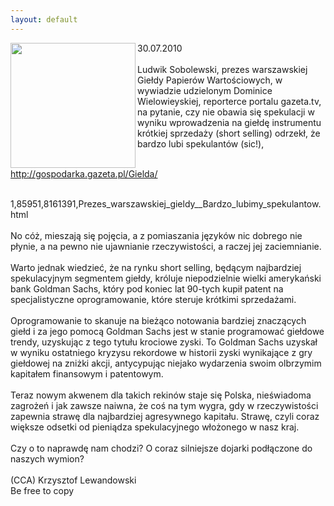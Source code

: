```yaml
---
layout: default
---
```

<img src="{{site.baseurl}}\articles\pictures\465.mis.jpg"  align="left" width="200"><!--44-->
<p>30.07.2010<BR><BR>Ludwik Sobolewski, prezes warszawskiej Giełdy Papierów Wartościowych, w wywiadzie udzielonym Dominice Wielowieyskiej, reporterce portalu gazeta.tv, na pytanie, czy nie obawia się spekulacji w wyniku wprowadzenia na giełdę instrumentu krótkiej sprzedaży (short selling) odrzekł, że bardzo lubi spekulantów (sic!),<BR><BR></p>
<p><U>http://gospodarka.gazeta.pl/Gielda/</U></p>
<p><BR>1,85951,8161391,Prezes_warszawskiej_gieldy__Bardzo_lubimy_spekulantow.html<BR><BR>No cóż, mieszają się pojęcia, a z pomiaszania języków nic dobrego nie płynie, a na pewno nie ujawnianie rzeczywistości, a raczej jej zaciemnianie.<BR><BR>Warto jednak wiedzieć, że na rynku short selling, będącym najbardziej spekulacyjnym segmentem giełdy, króluje niepodzielnie wielki amerykański bank Goldman Sachs, który pod koniec lat 90-tych kupił patent na specjalistyczne oprogramowanie, które steruje krótkimi sprzedażami.<BR><BR>Oprogramowanie to skanuje na bieżąco notowania bardziej znaczących giełd i za jego pomocą Goldman Sachs jest w stanie programować giełdowe trendy, uzyskując z tego tytułu krociowe zyski. To Goldman Sachs uzyskał w wyniku ostatniego kryzysu rekordowe w historii zyski wynikające z gry giełdowej na zniżki akcji, antycypując niejako wydarzenia swoim olbrzymim kapitałem finansowym i patentowym.<BR><BR>Teraz nowym akwenem dla takich rekinów staje się Polska, nieświadoma zagrożeń i jak zawsze naiwna, że coś na tym wygra, gdy w rzeczywistości zapewnia strawę dla najbardziej agresywnego kapitału. Strawę, czyli coraz większe odsetki od pieniądza spekulacyjnego włożonego w nasz kraj.<BR><BR>Czy o to naprawdę nam chodzi? O coraz silniejsze dojarki podłączone do naszych wymion?<BR><BR>(CCA) Krzysztof Lewandowski<BR>Be free to copy</p>